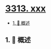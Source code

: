# [3313. xxx](https://github.com/Tdahuyou/TNotes.leetcode/tree/main/notes/3313.%20xxx)

<!-- region:toc -->

- [1. 📝 概述](#1--概述)

<!-- endregion:toc -->

## 1. 📝 概述
